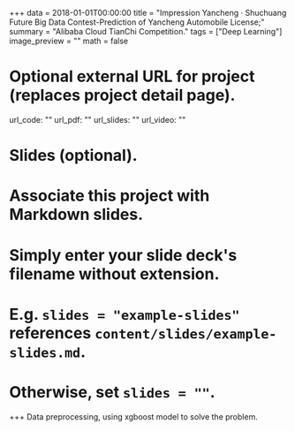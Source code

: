 +++
data = 2018-01-01T00:00:00
title = "Impression Yancheng · Shuchuang Future Big Data Contest-Prediction of Yancheng Automobile License;"
summary = "Alibaba Cloud TianChi Competition."
tags = ["Deep Learning"]
image_preview = ""
math = false
# Optional external URL for project (replaces project detail page).


url_code: ""
url_pdf: ""
url_slides: ""
url_video: ""

# Slides (optional).
#   Associate this project with Markdown slides.
#   Simply enter your slide deck's filename without extension.
#   E.g. `slides = "example-slides"` references `content/slides/example-slides.md`.
#   Otherwise, set `slides = ""`.

+++
Data preprocessing, using xgboost model to solve the problem.
